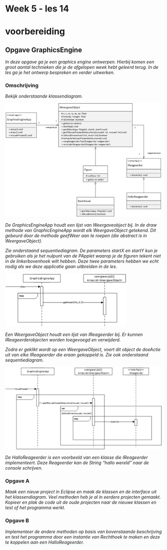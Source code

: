 # Week 5 - les 14

# voorbereiding

## Opgave GraphicsEngine
*In deze opgave ga je een graphics engine ontwerpen. Hierbij komen een groot aantal technieken die je de afgelopen week hebt geleerd terug.
In de les ga je het ontwerp bespreken en verder uitwerken.*

### Omschrijving
*Bekijk onderstaande klassendiagram.*

![Klassediagram](klasse-diagram-1.jpg)

*De GraphicsEngineApp houdt een lijst van Weergaveobject bij. In de draw methode van GraphicEngineApp wordt elk WeergaveObject getekend. Dit gebeurd door de methode geefWeer aan te roepen (die abstract is in WeergaveObject).*

*Zie onderstaand sequentiediagram. De parameters startX en startY kun je gebruiken als je het nulpunt van de PApplet waarop je de figuren tekent niet in de linkerbovenhoek wilt hebben. Deze twee parameters hebben we echt nodig als we deze applicatie gaan uitbreiden in de les.*

![Klassediagram](klasse-diagram-2.jpg)

*Een WeergaveObject houdt een lijst van IReageerder bij. Er kunnen IReageerderobjecten worden toegevoegd en verwijderd.*

*Zodra er geklikt wordt op een WeergaveObject, voert dit object de doeActie uit van elke IReageerder die eraan gekoppeld is. Zie ook onderstaand sequentiediagram.*

![Klassediagram](klasse-diagram-3.jpg)

*De HalloReageerder is een voorbeeld van een klasse die IReageerder implementeert. Deze Reageerder kan de String “hallo wereld” naar de console schrijven.*

### Opgave A
*Maak een nieuw project in Eclipse en maak de klassen en de interface uit het klassendiagram. Veel methoden heb je al in eerdere projecten gemaakt. Kopieer en plak de code uit de oude projecten naar de nieuwe klassen en test of het programma werkt.*

### Opgave B
*Implementeer de andere methoden op basis van bovenstaande beschrijving en test het programma door een instantie van Rechthoek te maken en deze te koppelen aan een HalloReageerder.*
